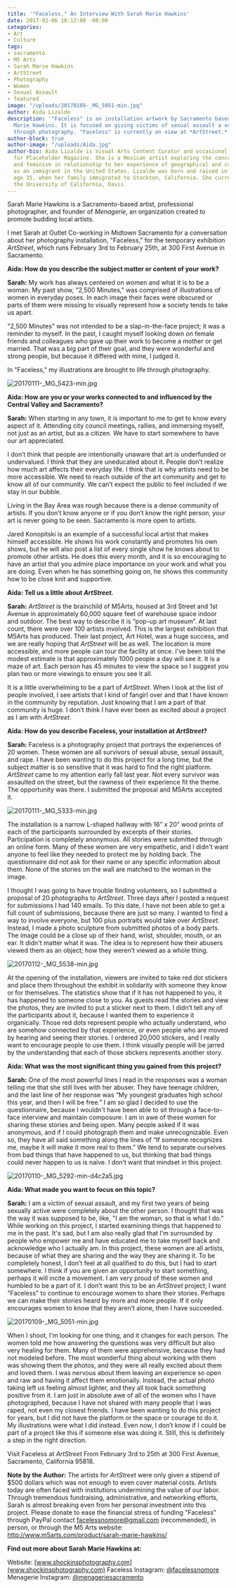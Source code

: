 ```yaml
---
title: '"Faceless," An Interview With Sarah Marie Hawkins'
date: 2017-02-06 18:12:00 -08:00
categories:
- Art
- Culture
tags:
- sacramento
- M5 Arts
- Sarah Marie Hawkins
- ArtStreet
- Photography
- Women
- Sexual Assault
- featured
image: "/uploads/20170109-_MG_5051-min.jpg"
author: Aida Lizalde
description: '"Faceless" is an installation artwork by Sacramento based Artist Sarah
  Marie Hawkins. It is focused on giving victims of sexual assault a voice and a platform
  through photography. "Faceless" is currently on view at *ArtStreet.*'
author-block: true
author-image: "/uploads/Aida.jpg"
author-bio: Aida Lizalde is Visual Arts Content Curator and occasional contributor
  for Placeholder Magazine. She is a Mexican artist exploring the concepts of identity
  and feminism in relationship to her experience of geographical and cultural-misplacement
  as an immigrant in the United States. Lizalde was born and raised in Mexico until
  age 15, when her family immigrated to Stockton, California. She currently attends
  the University of California, Davis.
---
```


Sarah Marie Hawkins is a Sacramento-based artist, professional photographer, and founder of *Menagerie*, an organization created to promote budding local artists. 

I met Sarah at Outlet Co-working in Midtown Sacramento for a conversation about her photography installation, "Faceless," for the temporary exhibition *ArtStreet*, which runs February 3rd to February 25th, at 300 First Avenue in Sacramento.

**Aida: How do you describe the subject matter or content of your work?**

**Sarah:** My work has always centered on women and what it is to be a woman. My past show, "2,500 Minutes," was comprised of illustrations of women in everyday poses. In each image their faces were obscured or parts of them were missing to visually represent how a society tends to take us apart. 

"2,500 Minutes" was not intended to be a slap-in-the-face project; it was a reminder to myself. In the past, I caught myself looking down on female friends and colleagues who gave up their work to become a mother or get married. That was a big part of their goal, and they were wonderful and strong people, but because it differed with mine, I judged it. 

In "Faceless," my illustrations are brought to life through photography.


![20170111-_MG_5423-min.jpg](/uploads/20170111-_MG_5423-min.jpg)


**Aida: How are you or your works connected to and influenced by the Central Valley and Sacramento?** 

**Sarah:** When starting in any town, it is important to me to get to know every aspect of it. Attending city council meetings, rallies, and immersing myself, not just as an artist, but as a citizen. We have to start somewhere to have our art appreciated. 

I don’t think that people are intentionally unaware that art is underfunded or undervalued. I think that they are uneducated about it. People don’t realize how much art affects their everyday life. I think that is why artists need to be more accessible. We need to reach outside of the art community and get to know all of our community. We can’t expect the public to feel included if we stay in our bubble.

Living in the Bay Area was rough because there is a dense community of artists. If you don’t know anyone or if you don’t know the right person, your art is never going to be seen. Sacramento is more open to artists. 

Jared Konopitski is an example of a successful local artist that makes himself accessible. He shows his work constantly and promotes his own shows, but he will also post a list of every single show he knows about to promote other artists. He does this every month, and it is so encouraging to have an artist that you admire place importance on your work and what you are doing. Even when he has something going on, he shows this community how to be close knit and supportive.

**Aida: Tell us a little about *ArtStreet.***

**Sarah:** *ArtStreet* is the brainchild of M5Arts, housed at 3rd Street and 1st Avenue in approximately 60,000 square feet of warehouse space indoor and outdoor. The best way to describe it is “pop-up art museum”. At last count, there were over 100 artists involved. This is the largest exhibition that M5Arts has produced. Their last project, Art Hotel, was a huge success, and we are really hoping that *ArtStreet* will be as well. The location is more accessible, and more people can tour the facility at once. I've been told the modest estimate is that approximately 1000 people a day will see it. It is a maze of art. Each person has 45 minutes to view the space so I suggest you plan two or more viewings to ensure you see it all. 

It is a little overwhelming to be a part of *ArtStreet*. When I look at the list of people involved, I see artists that I kind of fangirl over and that I have known in the community by reputation. Just knowing that I am a part of that community is huge. I don’t think I have ever been as excited about a project as I am with *ArtStreet*.

**Aida: How do you describe Faceless, your installation at *ArtStreet*?**

**Sarah:** Faceless is a photography project that portrays the experiences of 20 women. These women are all survivors of sexual abuse, sexual assault, and rape. I have been wanting to do this project for a long time, but the subject matter is so sensitive that it was hard to find the right platform. *ArtStreet* came to my attention early fall last year. Not every survivor was assaulted on the street, but the rawness of their experience fit the theme. The opportunity was there. I submitted the proposal and M5Arts accepted it. 


![20170111-_MG_5333-min.jpg](/uploads/20170111-_MG_5333-min.jpg)


The installation is a narrow L-shaped hallway with 16” x 20” wood prints of each of the participants surrounded by excerpts of their stories. Participation is completely anonymous. All stories were submitted through an online form. Many of these women are very empathetic, and I didn't want anyone to feel like they needed to protect me by holding back. The questionnaire did not ask for their name or any specific information about them. None of the stories on the wall are matched to the woman in the image.

I thought I was going to have trouble finding volunteers, so I submitted a proposal of 20 photographs to *ArtStreet*. Three days after I posted a request for submissions I had 140 emails. To this date, I have not been able to get a full count of submissions, because there are just so many. I wanted to find a way to involve everyone, but 100 plus portraits would take over *ArtStreet*. Instead, I made a photo sculpture from submitted photos of a body parts. The image could be a close up of their hand, wrist, shoulder, mouth, or an ear. It didn't matter what it was. The idea is to represent how their abusers viewed them as an object; how they weren’t viewed as a whole thing. 


![20170112-_MG_5538-min.jpg](/uploads/20170112-_MG_5538-min.jpg)


At the opening of the installation, viewers are invited to take red dot stickers and place them throughout the exhibit in solidarity with someone they know or for themselves. The statistics show that if it has not happened to you, it has happened to someone close to you. As guests read the stories and view the photos, they are invited to put a sticker next to them. I didn’t tell any of the participants about it, because I wanted them to experience it organically. Those red dots represent people who actually understand, who are somehow connected by that experience, or even people who are moved by hearing and seeing their stories. I ordered 20,000 stickers, and I really want to encourage people to use them. I think visually people will be jarred by the understanding that each of those stickers represents another story. 

**Aida: What was the most significant thing you gained from this project?**

**Sarah:** One of the most powerful lines I read in the responses was a woman telling me that she still lives with her abuser. They have teenage children, and the last line of her response was “My youngest graduates high school this year, and then I will be free.” I am so glad I decided to use the questionnaire, because I wouldn't have been able to sit through a face-to-face interview and maintain composure. I am in awe of these women for sharing these stories and being open. Many people asked if it was anonymous, and if I could photograph them and make unrecognizable. Even so, they have all said something along the lines of “If someone recognizes me, maybe it will make it more real to them.” We tend to separate ourselves from bad things that have happened to us, but thinking that bad things could never happen to us is naïve. I don’t want that mindset in this project. 


![20170110-_MG_5292-min-d4c2a5.jpg](/uploads/20170110-_MG_5292-min-d4c2a5.jpg)


**Aida: What made you want to focus on this topic?**

**Sarah:** I am a victim of sexual assault, and my first two years of being sexually active were completely about the other person. I thought that was the way it was supposed to be, like, "I am the woman, so that is what I do." While working on this project, I started examining things that happened to me in the past. It's sad, but I am also really glad that I'm surrounded by people who empower me and have educated me to take myself back and acknowledge who I actually am. In this project, these women are all artists, because of what they are sharing and the way they are sharing it. To be completely honest, I don’t feel at all qualified to do this, but I had to start somewhere. I think if you are given an opportunity to start something, perhaps it will incite a movement. I am very proud of these women and humbled to be a part of it. I don’t want this to be an *ArtStreet* project; I want "Faceless" to continue to encourage women to share their stories. Perhaps we can make their stories heard by more and more people. If it only encourages women to know that they aren’t alone, then I have succeeded.


![20170109-_MG_5051-min.jpg](/uploads/20170109-_MG_5051-min.jpg)


When I shoot, I'm looking for one thing, and it changes for each person. The women told me how answering the questions was very difficult but also very healing for them. Many of them were apprehensive, because they had not modeled before. The most wonderful thing about working with them was showing them the photos, and they were all really excited about them and loved them. I was nervous about them leaving an experience so open and raw and having it affect them emotionally. Instead, the actual photo taking left us feeling almost lighter, and they all  took back something positive from it. I am just in absolute awe of all of the women who I have photographed, because I have not shared with many people that I was raped, not even my closest friends. I have been wanting to do this project for years, but I did not have the platform or the space or courage to do it. My illustrations were what I did instead. Even now, I don’t know if I could be part of a project like this if someone else was doing it. Still, this is definitely a step in the right direction.  

Visit Faceless at *ArtStreet* From February 3rd to 25th at 300 First Avenue, Sacramento, California 95818.

**Note by the Author:**
The artists for *ArtStreet* were only given a stipend of $500 dollars which was not enough to even cover material costs. Artists today are often faced with institutions undermining the value of our labor. Through tremendous fundraising, administrative, and networking efforts, Sarah is almost breaking even from her personal investment into this project. Please donate to ease the financial stress of funding "Faceless" through PayPal contact [facelessnomore@gmail.com](facelessnomore@gmail.com) (recommended), in person, or through the M5 Arts website: 
http://www.m5arts.com/product/sarah-marie-hawkins/

**Find out more about Sarah Marie Hawkins at:**

Website: [www.shockinsphotography.com](www.shockinsphotography.com)
Faceless Instagram: [@facelessnomore ](https://www.instagram.com/facelessnomore/)
Menagerie Instagram: [@menageriesacramento](https://www.instagram.com/menageriesacramento/)

